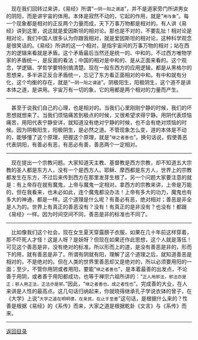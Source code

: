 &emsp;现在我们回转过来讲，《易经》所谓“``一阴一阳之谓道``”，并不是道家旁门所讲男女的阴阳，而是讲宇宙的体用。本体是寂然不动的，它起的作用，就是“``用与象``”。每一个现象都是相对的正反两个力量而成，天下万事万物都是相对的。有人讲《易经》讲到这里，说这就是爱因斯坦的相对论。那也是不对的，不要乱扯！相对论是相对论，我们中国人很多认为你跟我相对，就是爱因斯坦的相对论，这种科学观念是很笑话的。《易经》所讲的这一个相对，是指宇宙间的万事万物的相对；站在西方的逻辑来看就是矛盾。这个矛盾最后当然还是统一的、中和的。不过西方唯物学家的矛盾统一，是反面的看法；中国的相对是中和的、是从正面来看的。这个观念，学逻辑、学哲学要特别搞清楚。现在一般东西方的应用逻辑，都是从黑格尔的思想来，多半讲正反合矛盾统一，忘记了东方看正面相对的中和。有中和就有分化，这个均衡的存在，就是“``一阴一阳之谓道``”。阴极阳生，阳极阴生，这个道不是讲本体之道，是讲用。宇宙万有一切的象，它的用都是两个相对的力量而产生。
___
&emsp;甚至于说我们自己的心理，也是相对的。当我们心里刚刚宁静的时候，我们的坏思想就想来了。当我们烦恼痛苦到极点的时候，又很希望求得宁静。用阴代表烦恼痛苦，用阳代表宁静安详，就知道没有绝对宁静的时候，也不会有绝对烦恼的时候。因为阴极阳生，阳极阴生，是必然之道。不管现象怎么变，道的本体是不动的，能够懂了这个原理，把握这个原理，就是“``继之者善也``”。换句话说，假使善恶代表阴阳，有善必有恶，有恶必有善，善恶两个一定相对。
___
&emsp;现在提出一个宗教问题。大家知道天主教、基督教是西方宗教，却不知道五大宗教的圣人都是东方人，没有一个是西方人。耶稣、摩西都是东方人，世界上的宗教都发生在东方，不过后来传到西方在那里发芽生根了。另一个问题大家要注意的就是：有上帝存在就有魔鬼，上帝与魔鬼一定相对。拿西方的宗教来讲，上帝是万能的，但在我看来，也未必如此，连个魔鬼都没办法！上帝有多大的功力，魔鬼也有多大的神通，都是一样。这个道理是什么呢？有善必有恶，绝对相对；善恶是非全是人为的。世界上有真正的善恶没有？没有！有真正的是非没有？也没有！都跟《易经》一样。因为时间空间不同，善恶是非的标准也不同了。
___
&emsp;比如像我们这个社会，现在女生夏天穿露膀子衣服，如果在几十年前这样穿着，那不吓死人才怪！这是人呀？是妖呀？但现在如果还作此思想，这个人就是落伍！可见这个善恶是非，没有绝对的标准。所以形而上的道，是没有善恶是非的，形而下的用，就有善恶是非了。所谓有阴就有阳，理解了这个道理之后，就知道善恶是相对的，不是绝对的。但在人类的世界里善恶却又是绝对的，所以必须要用阳的一面；至少，不管你用阴或者用阳，要能“``继之者善也``”，是本着最善的出发点，不论善于用阴，或者善于用阳都成功，也等于禅宗六祖所讲的：“``正人用邪法，邪法亦是正；邪人用正法，正法亦是邪。``”因此，“``继之者善也，成之者性也``”。完成善的大业，在人来讲是人性的最高点。这几句话归纳起来，你就晓得继承孔子学说衣钵的曾子，在《大学》上说“``大学之道在明明德，在亲民，在止于至善``”这句话，是根据什么来的？性善是根据《易经》的《系传》而来，大家之道是根据乾卦《文言》与《系传》而来。
___
[返回目录](../../../master/README.md#目录)